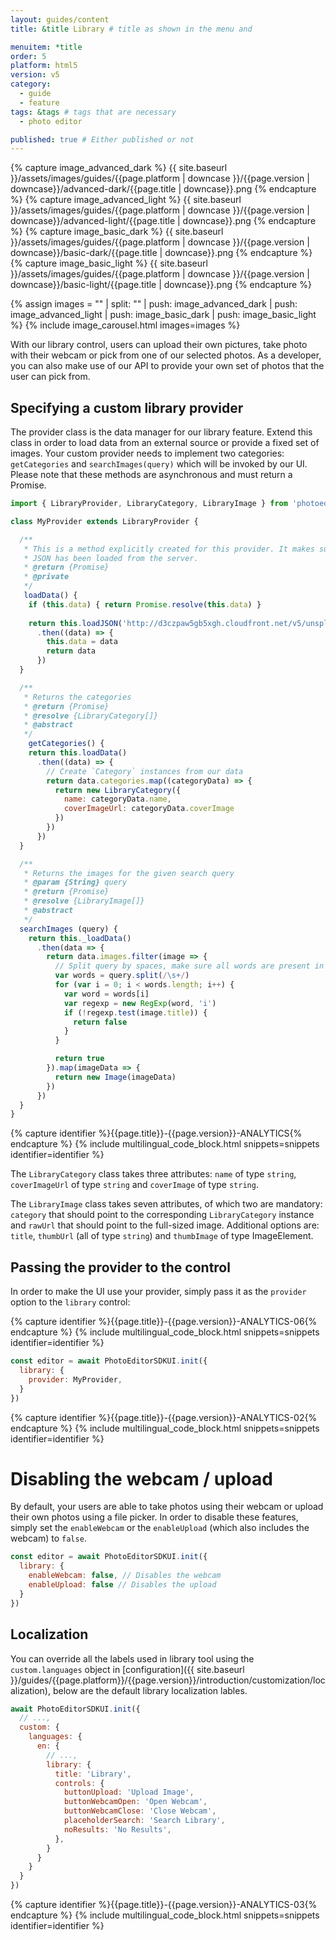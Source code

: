 ```yaml
---
layout: guides/content
title: &title Library # title as shown in the menu and

menuitem: *title
order: 5
platform: html5
version: v5
category:
  - guide
  - feature
tags: &tags # tags that are necessary
  - photo editor

published: true # Either published or not
---
```

{% capture image_advanced_dark %}
{{ site.baseurl }}/assets/images/guides/{{page.platform | downcase }}/{{page.version | downcase}}/advanced-dark/{{page.title | downcase}}.png
{% endcapture %}
{% capture image_advanced_light %}
{{ site.baseurl }}/assets/images/guides/{{page.platform | downcase }}/{{page.version | downcase}}/advanced-light/{{page.title | downcase}}.png
{% endcapture %}
{% capture image_basic_dark %}
{{ site.baseurl }}/assets/images/guides/{{page.platform | downcase }}/{{page.version | downcase}}/basic-dark/{{page.title | downcase}}.png
{% endcapture %}
{% capture image_basic_light %}
{{ site.baseurl }}/assets/images/guides/{{page.platform | downcase }}/{{page.version | downcase}}/basic-light/{{page.title | downcase}}.png
{% endcapture %}

{% assign images = "" | split: "" | push: image_advanced_dark | push: image_advanced_light | push: image_basic_dark | push: image_basic_light %}
{% include image_carousel.html images=images %}

With our library control, users can upload their own pictures, take photo with their webcam or pick from one of our selected photos. As a developer, you can also make use of our API to provide your own set of photos that the user can pick from.

## Specifying a custom library provider

The provider class is the data manager for our library feature. Extend this class in order to load data from an external source or provide a fixed set of images. Your custom provider needs to implement two categories: `getCategories` and `searchImages(query)` which will be invoked by our UI. Please note that these methods are asynchronous and must return a Promise.


```js
import { LibraryProvider, LibraryCategory, LibraryImage } from 'photoeditorsdk'

class MyProvider extends LibraryProvider {

  /**
   * This is a method explicitly created for this provider. It makes sure our data
   * JSON has been loaded from the server.
   * @return {Promise}
   * @private
   */
   loadData() {
    if (this.data) { return Promise.resolve(this.data) }
  
    return this.loadJSON('http://d3czpaw5gb5xgh.cloudfront.net/v5/unsplash.json')
      .then((data) => {
        this.data = data
        return data
      })
  }

  /**
   * Returns the categories
   * @return {Promise}
   * @resolve {LibraryCategory[]}
   * @abstract
   */
    getCategories() {
    return this.loadData()
      .then((data) => {
        // Create `Category` instances from our data
        return data.categories.map((categoryData) => {
          return new LibraryCategory({
            name: categoryData.name,
            coverImageUrl: categoryData.coverImage
          })
        })
      })
  }

  /**
   * Returns the images for the given search query
   * @param {String} query
   * @return {Promise}
   * @resolve {LibraryImage[]}
   * @abstract
   */
  searchImages (query) {
    return this._loadData()
      .then(data => {
        return data.images.filter(image => {
          // Split query by spaces, make sure all words are present in image title
          var words = query.split(/\s+/)
          for (var i = 0; i < words.length; i++) {
            var word = words[i]
            var regexp = new RegExp(word, 'i')
            if (!regexp.test(image.title)) {
              return false
            }
          }

          return true
        }).map(imageData => {
          return new Image(imageData)
        })
      })
  }
}
```

{% capture identifier %}{{page.title}}-{{page.version}}-ANALYTICS{% endcapture %}
{% include multilingual_code_block.html snippets=snippets identifier=identifier %}

The `LibraryCategory` class takes three attributes: `name` of type `string`, `coverImageUrl` of type `string` and `coverImage` of type `string`.

The `LibraryImage` class takes seven attributes, of which two are mandatory: `category` that should point to the corresponding `LibraryCategory` instance and `rawUrl` that should point to the full-sized image. Additional options are: `title`, `thumbUrl` (all of type `string`) and `thumbImage` of type ImageElement.

## Passing the provider to the control

In order to make the UI use your provider, simply pass it as the `provider` option to the `library` control:


{% capture identifier %}{{page.title}}-{{page.version}}-ANALYTICS-06{% endcapture %}
{% include multilingual_code_block.html snippets=snippets identifier=identifier %}

```js
const editor = await PhotoEditorSDKUI.init({
  library: {
    provider: MyProvider,
  }
})
```

{% capture identifier %}{{page.title}}-{{page.version}}-ANALYTICS-02{% endcapture %}
{% include multilingual_code_block.html snippets=snippets identifier=identifier %}

# Disabling the webcam / upload

By default, your users are able to take photos using their webcam or upload their own photos using a file picker. In order to disable these features, simply set the `enableWebcam` or the `enableUpload` (which also includes the webcam) to `false`.

```js
const editor = await PhotoEditorSDKUI.init({
  library: {
    enableWebcam: false, // Disables the webcam
    enableUpload: false // Disables the upload
  }
})
```


## Localization

You can override all the labels used in library tool using the `custom.languages` object in [configuration]({{ site.baseurl }}/guides/{{page.platform}}/{{page.version}}/introduction/customization/localization), below are the default library localization lables.

```js
await PhotoEditorSDKUI.init({
  // ...,
  custom: {
    languages: {
      en: {
        // ...,
        library: {
          title: 'Library',
          controls: {
            buttonUpload: 'Upload Image',
            buttonWebcamOpen: 'Open Webcam',
            buttonWebcamClose: 'Close Webcam',
            placeholderSearch: 'Search Library',
            noResults: 'No Results',
          },
        }
      }
    }
  }
})
```

{% capture identifier %}{{page.title}}-{{page.version}}-ANALYTICS-03{% endcapture %}
{% include multilingual_code_block.html snippets=snippets identifier=identifier %}

<!--## Interactive Example

Try the conceps above in the interactive editor below. You can edit the source code and see the results by clicking on the 'reload' button.

{% capture code %}
window.onload = function () {

        const { Provider, Category, Image } = PhotoEditorSDK.UI.DesktopUI.Library
        class MyProvider extends Provider {
          constructor (...args) {
            super(...args)

            // Our cache object
            this._data = null
            this._loadData = this._loadData.bind(this)
          }

          _loadData () {
            if (this._data) { return Promise.resolve(this._data) }


            return this._loadJSON('{{ site.baseurl }}/assets/js/provider.json')
              .then(data => {
                this._data = data
                return data
              })
          }

          getCategories () {
            return this._loadData()
              .then(data => {
                return data.categories.map(({ name, coverImage }) =>
                  new Category({
                    name: name + ' (custom) ', coverImage
                  })
                )
              })
          }

          searchImages (query) {
            return this._loadData()
              .then(data => {
                return data.images.filter(image => {
                  var words = query.split(/\s+/)
                  for (var i = 0; i < words.length; i++) {
                    var word = words[i]
                    var regexp = new RegExp(word, 'i')
                    if (!regexp.test(image.title)) {
                      return false
                    }
                  }

                  return true
                }).map(imageData => {
                  return new Image(imageData)
                })
              })
          }
        }

        PhotoEditorSDK.Loaders.ImageLoader.load('{{ site.baseurl }}/assets/images/shared/test.png')
          .then((image) => {
            let container = document.getElementById('editor')
            let options = {
              container: container,
              license: PESDK_LICENSE_STRING,
              editor: {
                image: image,
                controlsOptions: {
                  library: {
                    provider: MyProvider,
                    enableWebcam: false,
                    enableUpload: false
                  }
                }
              },
              assets: {
                baseUrl: PESDK_ASSETS_URL
              }
            }
            let editor = new PhotoEditorSDK.UI.DesktopUI(options)
        })
      }
{% endcapture %}
{% capture identifier %}{{page.title}}-{{page.version}}-EXAMPLE-01{% endcapture %}
{% include pesdk_html5_editor.html code=code identifier=identifier %}
-->